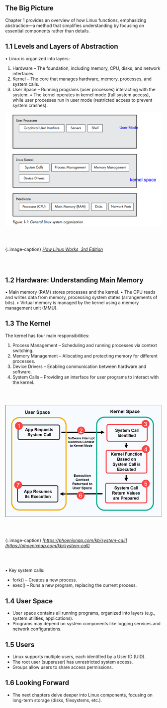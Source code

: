 ## The Big Picture
Chapter 1 provides an overview of how Linux functions, emphasizing abstraction—a method that simplifies understanding by focusing on essential components rather than details.
## 1.1 Levels and Layers of Abstraction
•	Linux is organized into layers:
1.	Hardware – The foundation, including memory, CPU, disks, and network interfaces.
2.	Kernel – The core that manages hardware, memory, processes, and system calls.
3.	User Space – Running programs (user processes) interacting with the system.
•	The kernel operates in kernel mode (full system access), while user processes run in user mode (restricted access to prevent system crashes).

![alt text](/images/linux_org.PNG)

<br>

</br>

{:.image-caption}
*[How Linux Works, 3rd Edition]()*

<br>

</br>

## 1.2 Hardware: Understanding Main Memory
•	Main memory (RAM) stores processes and the kernel.
•	The CPU reads and writes data from memory, processing system states (arrangements of bits).
•	Virtual memory is managed by the kernel using a memory management unit (MMU).
## 1.3 The Kernel
The kernel has four main responsibilities:
1.	Process Management – Scheduling and running processes via context switching.
2.	Memory Management – Allocating and protecting memory for different processes.
3.	Device Drivers – Enabling communication between hardware and software.
4.	System Calls – Providing an interface for user programs to interact with the kernel.

<br>

</br>

![alt text](/images/system_calls.png)

<br>

</br>

{:.image-caption}
*[https://phoenixnap.com/kb/system-call](https://phoenixnap.com/kb/system-call)*

<br>

</br>

•	Key system calls:
-	fork() – Creates a new process.
-	exec() – Runs a new program, replacing the current process.

## 1.4 User Space
-	User space contains all running programs, organized into layers (e.g., system utilities, applications).
-	Programs may depend on system components like logging services and network configurations.
## 1.5 Users
-	Linux supports multiple users, each identified by a User ID (UID).
-	The root user (superuser) has unrestricted system access.
-	Groups allow users to share access permissions.
## 1.6 Looking Forward
-	The next chapters delve deeper into Linux components, focusing on long-term storage (disks, filesystems, etc.).

